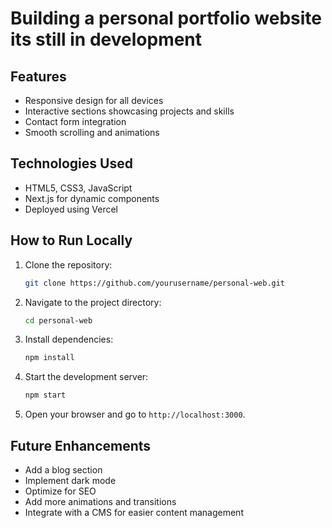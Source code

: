 # Building a personal portfolio website  its still in development

## Features

- Responsive design for all devices
- Interactive sections showcasing projects and skills
- Contact form integration
- Smooth scrolling and animations

## Technologies Used

- HTML5, CSS3, JavaScript
- Next.js for dynamic components
- Deployed using Vercel

## How to Run Locally

1. Clone the repository:
    ```bash
    git clone https://github.com/yourusername/personal-web.git
    ```
2. Navigate to the project directory:
    ```bash
    cd personal-web
    ```
3. Install dependencies:
    ```bash
    npm install
    ```
4. Start the development server:
    ```bash
    npm start
    ```
5. Open your browser and go to `http://localhost:3000`.

## Future Enhancements

- Add a blog section
- Implement dark mode
- Optimize for SEO
- Add more animations and transitions
- Integrate with a CMS for easier content management